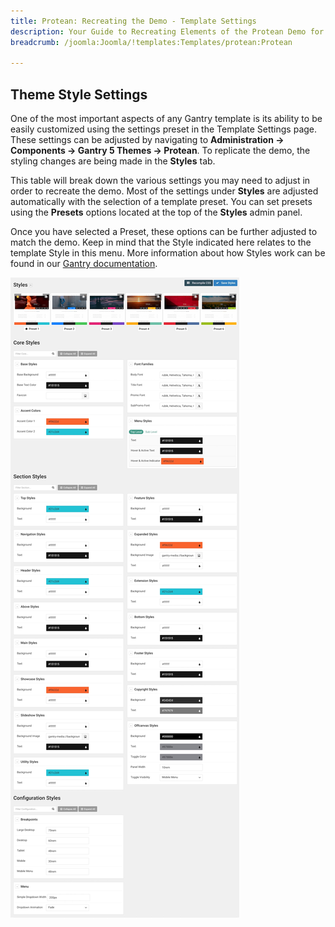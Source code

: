 ```yaml
---
title: Protean: Recreating the Demo - Template Settings
description: Your Guide to Recreating Elements of the Protean Demo for Joomla
breadcrumb: /joomla:Joomla/!templates:Templates/protean:Protean

---
```


Theme Style Settings
-----

One of the most important aspects of any Gantry template is its ability to be easily customized using the settings preset in the Template Settings page. These settings can be adjusted by navigating to **Administration -> Components -> Gantry 5 Themes -> Protean**. To replicate the demo, the styling changes are being made in the **Styles** tab.

This table will break down the various settings you may need to adjust in order to recreate the demo. Most of the settings under **Styles** are adjusted automatically with the selection of a template preset. You can set presets using the **Presets** options located at the top of the **Styles** admin panel.

Once you have selected a Preset, these options can be further adjusted to match the demo. Keep in mind that the Style indicated here relates to the template Style in this menu. More information about how Styles work can be found in our [Gantry documentation](http://docs.gantry.org/gantry5/configure/styles).

![Style Settings](assets/style_settings.jpg)